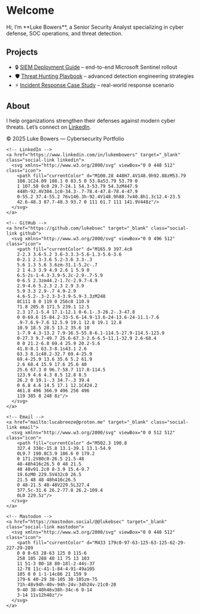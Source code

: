 <!-- Load custom stylesheet and animation library -->
<link rel="stylesheet" href="{{ '/assets/css/style.css' | relative_url }}">
<link rel="stylesheet" href="https://unpkg.com/aos@2.3.1/dist/aos.css"/>

<!-- Particle background -->
<div id="particles-js"></div>

# Welcome

<div data-aos="fade-down">
Hi, I’m **Luke Bowers**, a Senior Security Analyst specializing in cyber defense, SOC operations, and threat detection.
</div>

## Projects

<ul>
  <li data-aos="zoom-in">🔒 <a href="#">SIEM Deployment Guide</a> – end-to-end Microsoft Sentinel rollout</li>
  <li data-aos="zoom-in">🛡️ <a href="#">Threat Hunting Playbook</a> – advanced detection engineering strategies</li>
  <li data-aos="zoom-in">⚡ <a href="#">Incident Response Case Study</a> – real-world response scenario</li>
</ul>

## About

<div data-aos="fade-up">
I help organizations strengthen their defenses against modern cyber threats.  
Let’s connect on <a href="https://linkedin.com/in/YOURUSERNAME">LinkedIn</a>.
</div>

<footer data-aos="fade-in">
  <p>© 2025 Luke Bowers — Cybersecurity Portfolio</p>
  <div class="social-bar">

    <!-- LinkedIn -->
    <a href="https://www.linkedin.com/in/lukembowers" target="_blank" class="social-link linkedin">
      <svg xmlns="http://www.w3.org/2000/svg" viewBox="0 0 448 512" class="icon">
        <path fill="currentColor" d="M100.28 448H7.4V148.9h92.88zM53.79 
        108.1C24.09 108.1 0 83.5 0 53.8a53.79 53.79 0 
        1 107.58 0c0 29.7-24.1 54.3-53.79 54.3zM447.9 
        448h-92.4V304.1c0-34.3-.7-78.4-47.8-78.4-47.9 
        0-55.2 37.4-55.2 76v146.3h-92.4V148.9h88.7v40.8h1.3c12.4-23.5 
        42.6-48.3 87.7-48.3 93.7 0 111 61.7 111 141.9V448z"/>
      </svg>
    </a>

    <!-- GitHub -->
    <a href="https://github.com/lukebsec" target="_blank" class="social-link github">
      <svg xmlns="http://www.w3.org/2000/svg" viewBox="0 0 496 512" class="icon">
        <path fill="currentColor" d="M165.9 397.4c0 
        2-2.3 3.6-5.2 3.6-3.3.3-5.6-1.3-5.6-3.6 
        0-2.1 2.3-3.6 5.2-3.6 3.3-.3 
        5.6 1.3 5.6 3.6zm-31.1-5.2c-.7 
        2 1 4.3 3.9 4.9 2.6 1 5.9 0 
        6.5-2s-1-4.3-3.9-5.2c-2.9-.7-5.9 
        0-6.5 2.3zm44.2-1.7c-2.9.7-4.9 
        2.9-4.6 5.2.3 2.3 2.9 3.9 
        5.9 3.3 2.9-.7 4.9-2.9 
        4.6-5.2-.3-2.3-3-3.9-5.9-3.3zM248 
        8C111 8 0 119 0 256c0 110.9 
        71.8 205.8 171.5 239.1 12.5 
        2.3 17.1-5.4 17.1-12.1 0-6.1-.3-26.2-.3-47.8 
        0 0-69.6 15-84.2-33-5.6-14.9-13.6-24-13.6-24-11.1-7.6 
        .9-7.6.9-7.6 12.5.9 19.1 12.8 19.1 12.8 
        10.9 18.5 28.5 13.2 35.6 10 
        1-7.9 4.3-13.2 7.9-16.5-55.8-6.1-114.5-27.9-114.5-123.9 
        0-27.3 9.7-49.7 25.6-67.3-2.6-6.5-11.1-32.9 2.6-68.4 
        0 0 21.2-6.8 69.4 25.9 20.2-5.6 
        41.8-8.1 63.3-8.1s43.1 2.6 
        63.3 8.1c48.2-32.7 69.4-25.9 
        69.4-25.9 13.6 35.6 5.2 61.9 
        2.6 68.4 15.9 17.6 25.6 40 
        25.6 67.3 0 96.7-58.7 117.8-114.5 
        123.9 4.6 4.3 8.5 12.8 8.5 
        26.2 0 19.1-.3 34.7-.3 39.4 
        0 6.8 4.6 14.5 17.1 12.1C424.2 
        461.8 496 366.9 496 256 496 
        119 385 8 248 8z"/>
      </svg>
    </a>

    <!-- Email -->
    <a href="mailto:lucabreeze@proton.me" target="_blank" class="social-link email">
      <svg xmlns="http://www.w3.org/2000/svg" viewBox="0 0 512 512" class="icon">
        <path fill="currentColor" d="M502.3 190.8 
        327.4 338c-15.8 13.1-39.1 13.1-54.9 
        0L9.7 190.8C3.9 186.6 0 179.2 
        0 171.2V80c0-26.5 21.5-48 
        48-48h416c26.5 0 48 21.5 
        48 48v91.2c0 8-3.9 15.4-9.7 
        19.6zM0 229.5V432c0 26.5 
        21.5 48 48 48h416c26.5 
        0 48-21.5 48-48V229.5L327.4 
        377.5c-31.6 26.2-77.8 26.2-109.4 
        0L0 229.5z"/>
      </svg>
    </a>

    <!-- Mastodon -->
    <a href="https://mastodon.social/@@lukebsec" target="_blank" class="social-link mastodon">
      <svg xmlns="http://www.w3.org/2000/svg" viewBox="0 0 448 512" class="icon">
        <path fill="currentColor" d="M433 179c0-97-63-125-63-125-62-29-227-29-289 
        0 0 0-63 28-63 125 0 115-6 
        258 105 288 40 11 75 13 103 
        11 51-3 80-18 80-18l-2-44s-37 
        12-78 11c-41-1-84-4-91-49a105 
        105 0 0 1-1-14c86 21 159 9 
        179-6 40-29 38-105 38-105zm-75 
        71h-48v94h-40v-94h-24v-34h24v-21c0-20 
        9-40 38-40h46v38h-34c-6 0-14 
        3-14 11v12h48z"/>
      </svg>
    </a>

  </div>
</footer>



<!-- Scripts -->
<script src="https://unpkg.com/aos@2.3.1/dist/aos.js"></script>
<script>
  AOS.init();
</script>

<script src="https://cdn.jsdelivr.net/particles.js/2.0.0/particles.min.js"></script>
<script>
  particlesJS.load('particles-js', '{{ "/assets/particles.json" | relative_url }}', function() {
    console.log("particles.js config loaded");
  });
</script>
